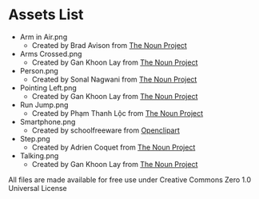 # Assets List

- Arm in Air.png
  - Created by Brad Avison from [The Noun Project](https://thenounproject.com/search/?q=man&i=347812)
- Arms Crossed.png
  - Created by Gan Khoon Lay from [The Noun Project](https://thenounproject.com/search/?q=arms+crossed&i=1926296)
- Person.png
  - Created by Sonal Nagwani from [The Noun Project](https://thenounproject.com/search/?q=person&i=3401339)
- Pointing Left.png
  - Created by Gan Khoon Lay from [The Noun Project](https://thenounproject.com/leremy/collection/man-action-postures-and-poses/?i=1926274)
- Run Jump.png
  - Created by Phạm Thanh Lộc from [The Noun Project](https://thenounproject.com/search/?q=run+jump&i=2303985)
- Smartphone.png
  - Created by schoolfreeware from [Openclipart](https://openclipart.org/detail/276127/smartphone-tablet-black-and-white-free-clipart-icon)
- Step.png
  - Created by Adrien Coquet from [The Noun Project](https://thenounproject.com/search/?q=step&i=3203226)
- Talking.png
  - Created by Gan Khoon Lay from [The Noun Project](https://thenounproject.com/search/?q=talking+stickman&i=1584739)

All files are made available for free use under Creative Commons Zero 1.0 Universal License
